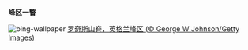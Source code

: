 
**峰区一瞥**

![bing-wallpaper](https://www.bing.com/th?id=OHR.TheRoachesPeakDistrict_ZH-CN2657532467_1920x1080.jpg)
[罗奇斯山脊，英格兰峰区 (© George W Johnson/Getty Images)](https://www.bing.com/search?q=%E5%B3%B0%E5%8C%BA%E5%9B%BD%E5%AE%B6%E5%85%AC%E5%9B%AD&amp;form=hpcapt&amp;mkt=zh-cn)
  